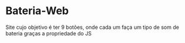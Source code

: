 # Bateria-Web
Site cujo objetivo é ter 9 botões, onde cada um faça um tipo de som de bateria graças a propriedade do JS
